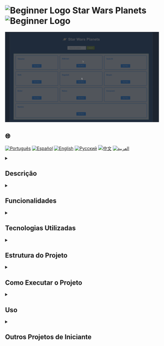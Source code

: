 # <img src="https://cdn-icons-png.flaticon.com/128/5701/5701867.png" alt="Beginner Logo" width="52" height="30" /> Star Wars Planets <img src="https://cdn-icons-png.flaticon.com/128/5701/5701867.png" alt="Beginner Logo" width="52" height="30" />

![Demonstração de uso](./gifs/starWars.gif)

## 🌐 
[![Português](https://img.shields.io/badge/Português-green)](https://github.com/SamuelRocha91/javascriptStarWarsPlanets/blob/main/README.md) 
[![Español](https://img.shields.io/badge/Español-yellow)](https://github.com/SamuelRocha91/javascriptStarWarsPlanets/blob/main/README_es.md) 
[![English](https://img.shields.io/badge/English-blue)](https://github.com/SamuelRocha91/javascriptStarWarsPlanets/blob/main/README_en.md) 
[![Русский](https://img.shields.io/badge/Русский-lightgrey)](https://github.com/SamuelRocha91/javascriptStarWarsPlanets/blob/main/README_ru.md) 
[![中文](https://img.shields.io/badge/中文-red)](https://github.com/SamuelRocha91/javascriptStarWarsPlanets/blob/main/README_ch.md) 
[![العربية](https://img.shields.io/badge/العربية-orange)](https://github.com/SamuelRocha91/javascriptStarWarsPlanets/blob/main/README_ar.md)

<details>
<summary><h2>Descrição</h2></summary>

Este projeto é uma aplicação web que exibe informações sobre os planetas do universo de Star Wars, utilizando a [SWAPI (Star Wars API)](https://swapi.dev/). A aplicação permite ao usuário visualizar uma lista de planetas, obter detalhes sobre um planeta específico e ver informações sobre seus habitantes.

</details>

<details>
<summary><h2>Funcionalidades</h2></summary>

A aplicação permite ao usuário:

- Listar todos os planetas disponíveis na API.
- Buscar planetas pelo nome.
- Exibir detalhes de um planeta, incluindo clima, população e terreno.
- Mostrar informações sobre os habitantes de cada planeta.

</details>

<details>
<summary><h2>Tecnologias Utilizadas</h2></summary>

- HTML
- CSS
- JavaScript
- Fetch API

</details>

<details>
<summary><h2>Estrutura do Projeto</h2></summary>

```
/star-wars-planets
│
├── index.html         # Arquivo HTML principal
├── style.css          # Arquivo de estilos
├── main.js            # Lógica da aplicação
└── icons/
    └── planetas.png   # Ícone da aplicação
```

</details>

<details>
<summary><h2>Como Executar o Projeto</h2></summary>

1. Clone este repositório:
   ```bash
   git clone git@github.com:SamuelRocha91/javascriptStarWarsPlanets.git
   ```
2. Navegue até o diretório do projeto:
   ```bash
   cd javascriptStarWarsPlanets
   ```
3. Abra o arquivo `index.html` em um navegador.

</details>

<details>
<summary><h2>Uso</h2></summary>

- Ao carregar a página, uma lista de planetas será exibida.
- Você pode clicar em "See More" para visualizar detalhes de um planeta.
- Utilize a barra de pesquisa para encontrar planetas específicos pelo nome.

</details>

<details>
<summary><h2>Outros Projetos de Iniciante</h2></summary>

Aqui estão outros projetos que desenvolvi durante o início da minha jornada como desenvolvedor:

- 🖥️ [Conversor de binários](https://github.com/SamuelRocha91/Bin2Dec)
- 🎨 [Pixels Art](https://github.com/SamuelRocha91/PixelsArt)
- 📝 [Todo List](https://github.com/SamuelRocha91/TodoList)
- 🧮 [Calculadora](https://github.com/SamuelRocha91/calculator)
- 🦖 [Meme generator](https://github.com/SamuelRocha91/memeGenerator)

</details>

